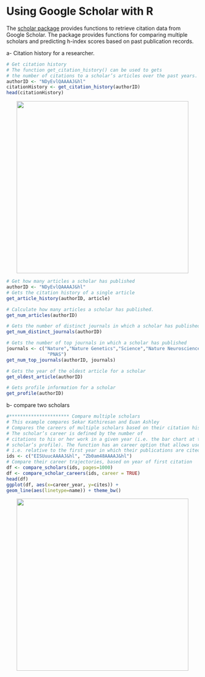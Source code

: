 # Using Google Scholar with R

The [scholar package](https://cran.r-project.org/web/packages/scholar/index.html) provides functions to retrieve citation data from Google Scholar. The package provides functions for comparing multiple scholars and predicting h-index scores based on past publication records.


a- Citation history for a researcher.
```R
# Get citation history
# The function get_citation_history() can be used to gets
# the number of citations to a scholar’s articles over the past years.
authorID <- "NDyEvlQAAAAJ&hl"
citationHistory <- get_citation_history(authorID)
head(citationHistory)
```
<p align="center">
  <img src="https://github.com/serayamaouche/RGoogle/blob/master/AtulJButteHistCitation.png" width="450"/>
</p>

```R
# Get how many articles a scholar has published
authorID <- "NDyEvlQAAAAJ&hl"
# Gets the citation history of a single article
get_article_history(authorID, article)

# Calculate how many articles a scholar has published.
get_num_articles(authorID)

# Gets the number of distinct journals in which a scholar has published
get_num_distinct_journals(authorID)

# Gets the number of top journals in which a scholar has published
journals <- c("Nature","Nature Genetics","Science","Nature Neuroscience",
               "PNAS")
get_num_top_journals(authorID, journals)

# Gets the year of the oldest article for a scholar
get_oldest_article(authorID)

# Gets profile information for a scholar
get_profile(authorID)
```


b- compare two scholars
```R
#********************** Compare multiple scholars
# This example compares Sekar Kathiresan and Euan Ashley
# Compares the careers of multiple scholars based on their citation histories. 
# The scholar’s career is defined by the number of 
# citations to his or her work in a given year (i.e. the bar chart at the top of a
# scholar’s profile). The function has an career option that allows users to compare scholars directly,
# i.e. relative to the first year in which their publications are cited.
ids <- c("EISUuucAAAAJ&hl", "Zb0am48AAAAJ&hl")
# Compare their career trajectories, based on year of first citation 
df <- compare_scholars(ids, pages=1000)
df <- compare_scholar_careers(ids, career = TRUE)
head(df)
ggplot(df, aes(x=career_year, y=cites)) + 
geom_line(aes(linetype=name)) + theme_bw()
```
<p align="center">
  <img src="https://github.com/serayamaouche/RGoogle/blob/master/CompareCS.png" width="450"/>
</p>

